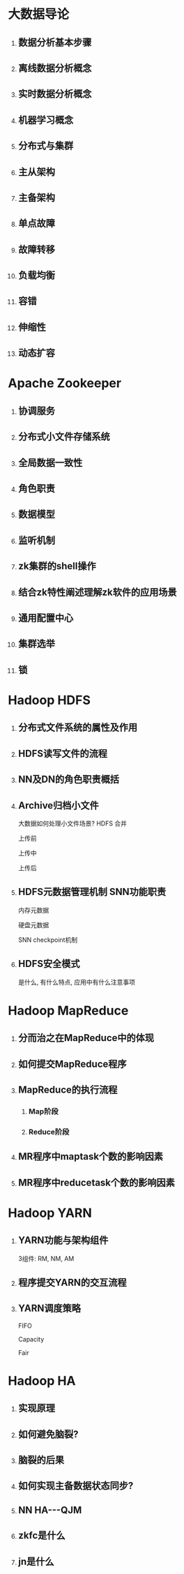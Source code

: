 # 大数据导论

1. ## 数据分析基本步骤

   

2. ## 离线数据分析概念

   

3. ## 实时数据分析概念

   

4. ## 机器学习概念

   

5. ## 分布式与集群

   

6. ## 主从架构

   

7. ## 主备架构

   

8. ## 单点故障

   

9. ## 故障转移

   

10. ## 负载均衡

    

11. ## 容错

    

12. ## 伸缩性

    

13. ## 动态扩容

    



# Apache Zookeeper

1. ## 协调服务

   

2. ## 分布式小文件存储系统

   

3. ## 全局数据一致性

   

4. ## 角色职责

   

5. ## 数据模型

   

6. ## 监听机制

   

7. ## zk集群的shell操作

   

8. ## 结合zk特性阐述理解zk软件的应用场景

   

9. ## 通用配置中心

   

10. ## 集群选举

    

11. ## 锁



# Hadoop HDFS

1. ## 分布式文件系统的属性及作用

   

2. ## HDFS读写文件的流程

   

3. ## NN及DN的角色职责概括

   

4. ## Archive归档小文件

   大数据如何处理小文件场景? HDFS 合并

   上传前

   上传中

   上传后

   

5. ## HDFS元数据管理机制 SNN功能职责

   内存元数据

   硬盘元数据

   SNN checkpoint机制

   

6. ## HDFS安全模式

   是什么, 有什么特点, 应用中有什么注意事项

# Hadoop MapReduce

1. ## 分而治之在MapReduce中的体现

   

2. ## 如何提交MapReduce程序

   

3. ## MapReduce的执行流程

   1. ### Map阶段

      

   2. ### Reduce阶段

      

4. ## MR程序中maptask个数的影响因素

   

5. ## MR程序中reducetask个数的影响因素

   

# Hadoop YARN

1. ## YARN功能与架构组件

   3组件: RM, NM, AM

2. ## 程序提交YARN的交互流程

   

3. ## YARN调度策略

   FIFO

   Capacity

   Fair



# Hadoop HA

1. ## 实现原理

   

2. ## 如何避免脑裂?

   

3. ## 脑裂的后果

   

4. ## 如何实现主备数据状态同步?

   

5. ## NN HA---QJM

   

6. ## zkfc是什么

   

7. ## jn是什么

   